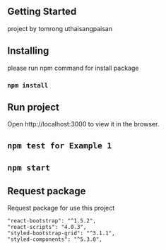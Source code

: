 ## Getting Started

project by tomrong uthaisangpaisan

## Installing

please run npm command for install package

### `npm install`

## Run project

Open http://localhost:3000 to view it in the browser.

## `npm test for Example 1`

## `npm start`

## Request package

Request package for use this project

```
"react-bootstrap": "^1.5.2",
"react-scripts": "4.0.3",
"styled-bootstrap-grid": "^3.1.1",
"styled-components": "^5.3.0",
```
